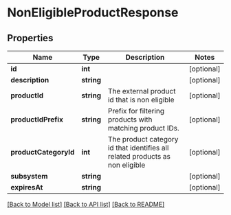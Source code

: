 # NonEligibleProductResponse

## Properties
Name | Type | Description | Notes
------------ | ------------- | ------------- | -------------
**id** | **int** |  | [optional] 
**description** | **string** |  | [optional] 
**productId** | **string** | The external product id that is non eligible | [optional] 
**productIdPrefix** | **string** | Prefix for filtering products with matching product IDs. | [optional] 
**productCategoryId** | **int** | The product category id that identifies all related products as non eligible | [optional] 
**subsystem** | **string** |  | [optional] 
**expiresAt** | **string** |  | [optional] 

[[Back to Model list]](../../README.md#documentation-for-models) [[Back to API list]](../../README.md#documentation-for-api-endpoints) [[Back to README]](../../README.md)

